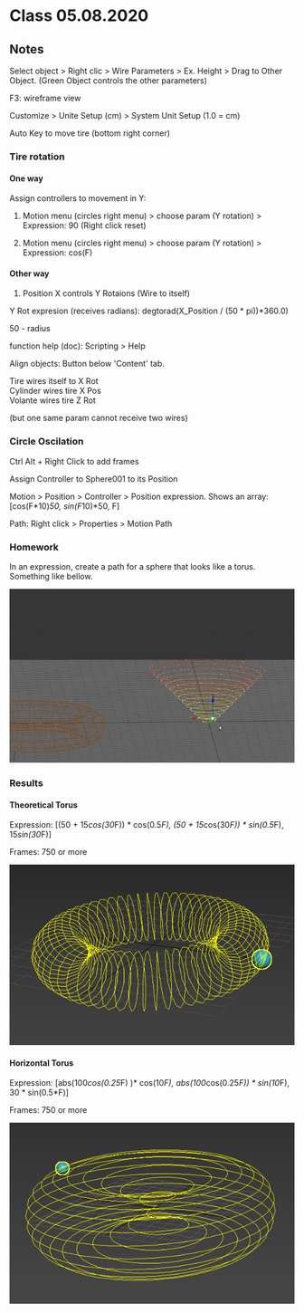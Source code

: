 # Class 05.08.2020 <br />

## Notes 

Select object > Right clic > Wire Parameters > Ex. Height > Drag to Other Object. (Green Object controls the other parameters) <br />

F3: wireframe view<br />

Customize > Unite Setup (cm) > System Unit Setup (1.0 = cm)<br />

Auto Key to move tire (bottom right corner)<br />

### Tire rotation

#### One way

Assign controllers to movement in Y: <br />

1. Motion menu (circles right menu) > choose param (Y rotation) > Expression: 90 (Right click reset)<br />

2. Motion menu (circles right menu) > choose param (Y rotation) > Expression: cos(F)<br />
 
#### Other way

1. Position X controls Y Rotaions (Wire to itself)<br />

Y Rot expresion (receives radians): degtorad(X_Position / (50 * pi))*360.0) <br />

50 - radius <br />

function help (doc): Scripting > Help <br />

Align objects: Button below 'Content' tab. <br />

Tire wires itself to X Rot <br />
Cylinder wires tire X Pos <br />
Volante wires tire Z Rot <br />

(but one same param cannot receive two wires)<br />

### Circle Oscilation

Ctrl Alt + Right Click to add frames <br />

Assign Controller to Sphere001 to its Position <br />

Motion > Position > Controller > Position expression. Shows an array: [cos(F*10)*50, sin(F*10)*50, F] <br />

Path: Right click > Properties > Motion Path <br />

### Homework

In an expression, create a path for a sphere that looks like a torus. Something like bellow.<br />

![alt text](https://github.com/the-other-mariana/3dsmax-plugins/blob/master/05082020/hw-pic.png?raw=true) <br />

### Results

#### Theoretical Torus

Expression: [(50 + 15*cos(30*F)) * cos(0.5*F), (50 + 15*cos(30*F)) * sin(0.5*F), 15*sin(30*F)] <br />

Frames: 750 or more <br />

![alt text](https://github.com/the-other-mariana/3dsmax-plugins/blob/master/05082020/hw-output-01.png?raw=true) <br />

#### Horizontal Torus

Expression: [abs(100*cos(0.25*F) )* cos(10*F), abs(100*cos(0.25*F))  * sin(10*F), 30 * sin(0.5*F)] <br />

Frames: 750 or more <br />

![alt text](https://github.com/the-other-mariana/3dsmax-plugins/blob/master/05082020/hw-output-02.png?raw=true) <br />





